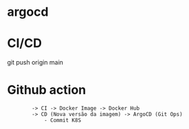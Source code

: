 # argocd

# CI/CD

git push origin main

# Github action 
            -> CI -> Docker Image -> Docker Hub
            -> CD (Nova versão da imagem) -> ArgoCD (Git Ops)
                - Commit K8S